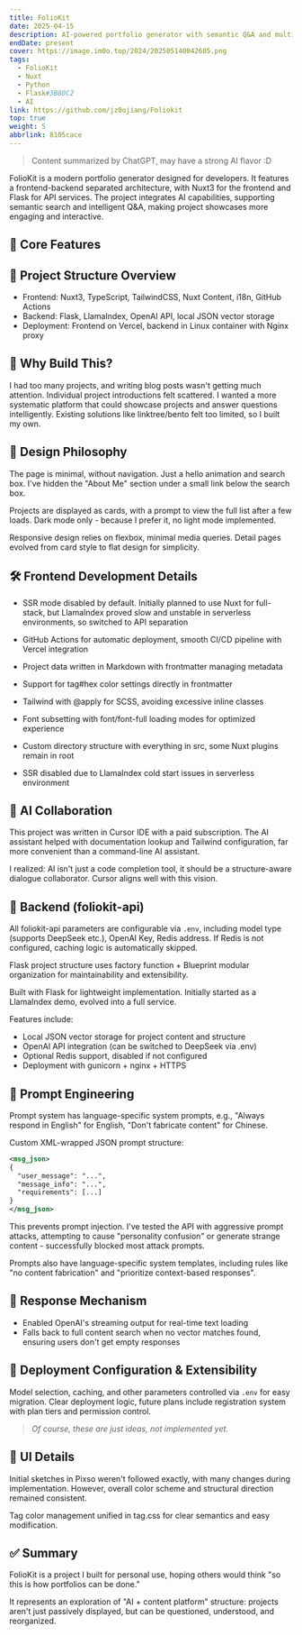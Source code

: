 ```yaml
---
title: FolioKit
date: 2025-04-15
description: AI-powered portfolio generator with semantic Q&A and multilingual content display
endDate: present
cover: https://image.im0o.top/2024/202505140042605.png
tags:
  - FolioKit
  - Nuxt
  - Python
  - Flask#3B80C2
  - AI
link: https://github.com/jz0ojiang/Foliokit
top: true
weight: 5
abbrlink: 8105cace
---
```


> Content summarized by ChatGPT, may have a strong AI flavor \:D

FolioKit is a modern portfolio generator designed for developers. It features a frontend-backend separated architecture, with Nuxt3 for the frontend and Flask for API services. The project integrates AI capabilities, supporting semantic search and intelligent Q&A, making project showcases more engaging and interactive.

## 🎯 Core Features

## 🧩 Project Structure Overview

* Frontend: Nuxt3, TypeScript, TailwindCSS, Nuxt Content, i18n, GitHub Actions
* Backend: Flask, LlamaIndex, OpenAI API, local JSON vector storage
* Deployment: Frontend on Vercel, backend in Linux container with Nginx proxy

## 💭 Why Build This?

I had too many projects, and writing blog posts wasn't getting much attention. Individual project introductions felt scattered. I wanted a more systematic platform that could showcase projects and answer questions intelligently. Existing solutions like linktree/bento felt too limited, so I built my own.

## 🎨 Design Philosophy

The page is minimal, without navigation. Just a hello animation and search box. I've hidden the "About Me" section under a small link below the search box.

Projects are displayed as cards, with a prompt to view the full list after a few loads. Dark mode only - because I prefer it, no light mode implemented.

Responsive design relies on flexbox, minimal media queries. Detail pages evolved from card style to flat design for simplicity.

## 🛠 Frontend Development Details

* SSR mode disabled by default. Initially planned to use Nuxt for full-stack, but LlamaIndex proved slow and unstable in serverless environments, so switched to API separation

* GitHub Actions for automatic deployment, smooth CI/CD pipeline with Vercel integration

* Project data written in Markdown with frontmatter managing metadata

* Support for tag#hex color settings directly in frontmatter

* Tailwind with @apply for SCSS, avoiding excessive inline classes

* Font subsetting with font/font-full loading modes for optimized experience

* Custom directory structure with everything in src, some Nuxt plugins remain in root

* SSR disabled due to LlamaIndex cold start issues in serverless environment

## 🤖 AI Collaboration

This project was written in Cursor IDE with a paid subscription. The AI assistant helped with documentation lookup and Tailwind configuration, far more convenient than a command-line AI assistant.

I realized: AI isn't just a code completion tool, it should be a structure-aware dialogue collaborator. Cursor aligns well with this vision.

## 🔧 Backend (foliokit-api)

All foliokit-api parameters are configurable via `.env`, including model type (supports DeepSeek etc.), OpenAI Key, Redis address. If Redis is not configured, caching logic is automatically skipped.

Flask project structure uses factory function + Blueprint modular organization for maintainability and extensibility.

Built with Flask for lightweight implementation. Initially started as a LlamaIndex demo, evolved into a full service.

Features include:

* Local JSON vector storage for project content and structure
* OpenAI API integration (can be switched to DeepSeek via .env)
* Optional Redis support, disabled if not configured
* Deployment with gunicorn + nginx + HTTPS

## 🧠 Prompt Engineering

Prompt system has language-specific system prompts, e.g., "Always respond in English" for English, "Don't fabricate content" for Chinese.

Custom XML-wrapped JSON prompt structure:

```xml
<msg_json>
{
  "user_message": "...",
  "message_info": "...",
  "requirements": [...]
}
</msg_json>
```

This prevents prompt injection. I've tested the API with aggressive prompt attacks, attempting to cause "personality confusion" or generate strange content - successfully blocked most attack prompts.

Prompts also have language-specific system templates, including rules like "no content fabrication" and "prioritize context-based responses".

## 🔁 Response Mechanism

* Enabled OpenAI's streaming output for real-time text loading
* Falls back to full content search when no vector matches found, ensuring users don't get empty responses

## 🔧 Deployment Configuration & Extensibility

Model selection, caching, and other parameters controlled via `.env` for easy migration. Clear deployment logic, future plans include registration system with plan tiers and permission control.

> *Of course, these are just ideas, not implemented yet.*

## 🎨 UI Details

Initial sketches in Pixso weren't followed exactly, with many changes during implementation. However, overall color scheme and structural direction remained consistent.

Tag color management unified in tag.css for clear semantics and easy modification.

## ✅ Summary

FolioKit is a project I built for personal use, hoping others would think "so this is how portfolios can be done."

It represents an exploration of "AI + content platform" structure: projects aren't just passively displayed, but can be questioned, understood, and reorganized. 